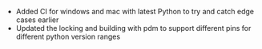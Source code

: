 - Added CI for windows and mac with latest Python to try and catch edge cases earlier
- Updated the locking and building with pdm to support different pins for different python version ranges
